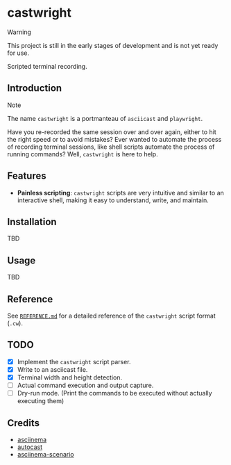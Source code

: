 # castwright

> [!WARNING]
> This project is still in the early stages of development and is not yet ready for use.

Scripted terminal recording.

## Introduction

> [!NOTE]
> The name `castwright` is a portmanteau of `asciicast` and `playwright`.

Have you re-recorded the same session over and over again, either to hit the right speed or to avoid mistakes? Ever wanted to automate the process of recording terminal sessions, like shell scripts automate the process of running commands? Well, `castwright` is here to help.

## Features

- **Painless scripting**: `castwright` scripts are very intuitive and similar to an interactive shell, making it easy to understand, write, and maintain.

## Installation

TBD

## Usage

TBD

## Reference

See [`REFERENCE.md`](./REFERENCE.md) for a detailed reference of the `castwright` script format (`.cw`).

## TODO

- [x] Implement the `castwright` script parser.
- [x] Write to an asciicast file.
- [x] Terminal width and height detection.
- [ ] Actual command execution and output capture.
- [ ] Dry-run mode. (Print the commands to be executed without actually executing them)

## Credits

- [asciinema](https://asciinema.org)
- [autocast](https://github.com/k9withabone/autocast)
- [asciinema-scenario](https://github.com/garbas/asciinema-scenario)
